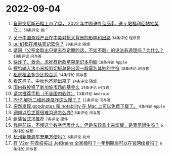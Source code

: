 # 2022-09-04

1. [自家突尼斯石榴上市了😋， 2022 年中秋送礼佳品🧺，送 v 站福利回帖抽奖👌！](https://www.v2ex.com/t/877575) `38条评论` `推广`
1. [关于中国游戏产业在中美对抗大背景的影响和出路](https://www.v2ex.com/t/877569) `34条评论` `程序员`
1. [uu 们都在用啥笔记软件？](https://www.v2ex.com/t/877596) `20条评论` `随想`
1. [请问『公积金取出只是去存定期的话，不如不取』的说法有道理吗？为什么？](https://www.v2ex.com/t/877559) `19条评论` `问与答`
1. [快炸了，救命。求推荐新款苹果笔记本电脑](https://www.v2ex.com/t/877574) `18条评论` `Apple`
1. [搜狗输入法小米版剪切板总是出现一段莫名其妙的字符](https://www.v2ex.com/t/877561) `18条评论` `问与答`
1. [租房租金多少比较合适](https://www.v2ex.com/t/877585) `14条评论` `问与答`
1. [看这样子。中秋也不能出京了](https://www.v2ex.com/t/877580) `14条评论` `随想`
1. [国内有投资了新加坡市场的基金么](https://www.v2ex.com/t/877577) `14条评论` `问与答`
1. [请求推荐手机（不装国内软件）](https://www.v2ex.com/t/877597) `13条评论` `Android`
1. [PHP 解析二维码速度咋这么慢？？](https://www.v2ex.com/t/877598) `11条评论` `问与答`
1. [突然发现 goodnotes 和 notability 在 Mac 上可以免费下载了。](https://www.v2ex.com/t/877588) `9条评论` `Apple`
1. [调岗以后主管很难沟通怎么办?](https://www.v2ex.com/t/877556) `8条评论` `问与答`
1. [组装台式求推荐](https://www.v2ex.com/t/877583) `7条评论` `硬件`
1. [我是前端，不懂这个数字代表什么，但是东软拿出来炫耀，是表示很牛吗？](https://www.v2ex.com/t/877606) `6条评论` `成都`
1. [杭州新能源车充电方便吗？](https://www.v2ex.com/t/877589) `6条评论` `杭州`
1. [有 V2er 在荔枝买过 JetBrains 全家桶吗？一年到期后可以在官网续费吗？](https://www.v2ex.com/t/877555) `6条评论` `问与答`
